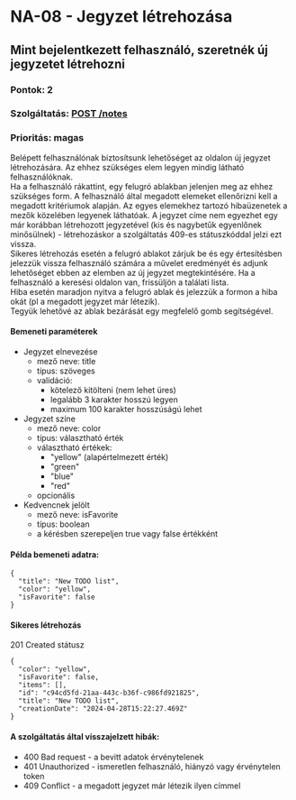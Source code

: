 # NA-08 - Jegyzet létrehozása

## Mint bejelentkezett felhasználó, szeretnék új jegyzetet létrehozni

### Pontok: 2
### Szolgáltatás: [POST /notes](http://localhost:5000/api-doc#/Notes/NotesController_addNote)
### Prioritás: magas

Belépett felhasználónak biztosítsunk lehetőséget az oldalon új jegyzet létrehozására. Az ehhez szükséges elem legyen mindig látható felhasználóknak.  
Ha a felhasználó rákattint, egy felugró ablakban jelenjen meg az ehhez szükséges form. A felhasználó által megadott elemeket ellenőrizni kell a megadott kritériumok alapján. Az egyes elemekhez tartozó hibaüzenetek a mezők közelében legyenek láthatóak. A jegyzet címe nem egyezhet egy már korábban létrehozott jegyzetével (kis és nagybetűk egyenlőnek minősülnek) - létrehozáskor a szolgáltatás 409-es státuszkóddal jelzi ezt vissza.  
Sikeres létrehozás esetén a felugró ablakot zárjuk be és egy értesítésben jelezzük vissza felhasználó számára a művelet eredményét és adjunk lehetőséget ebben az elemben az új jegyzet megtekintésére. Ha a felhasználó a keresési oldalon van, frissüljön a találati lista.  
Hiba esetén maradjon nyitva a felugró ablak és jelezzük a formon a hiba okát (pl a megadott jegyzet már létezik).  
Tegyük lehetővé az ablak bezárását egy megfelelő gomb segítségével.

#### Bemeneti paraméterek
- Jegyzet elnevezése
  - mező neve: title
  - típus: szöveges
  - validáció:
    - kötelező kitölteni (nem lehet üres)
    - legalább 3 karakter hosszú legyen
    - maximum 100 karakter hosszúságú lehet
- Jegyzet színe
  - mező neve: color
  - típus: választható érték
  - választható értékek:
    - "yellow" (alapértelmezett érték)
    - "green"
    - "blue"
    - "red"
  - opcionális
- Kedvencnek jelölt
  - mező neve: isFavorite
  - típus: boolean
  - a kérésben szerepeljen true vagy false értékként

#### Példa bemeneti adatra:
```
{
  "title": "New TODO list",
  "color": "yellow",
  "isFavorite": false
}
```

#### Sikeres létrehozás
201 Created státusz
```
{
  "color": "yellow",
  "isFavorite": false,
  "items": [],
  "id": "c94cd5fd-21aa-443c-b36f-c986fd921825",
  "title": "New TODO list",
  "creationDate": "2024-04-28T15:22:27.469Z"
}
```

#### A szolgáltatás által visszajelzett hibák:
- 400 Bad request - a bevitt adatok érvénytelenek
- 401 Unauthorized - ismeretlen felhasználó, hiányzó vagy érvénytelen token
- 409 Conflict - a megadott jegyzet már létezik ilyen címmel